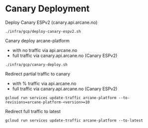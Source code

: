 # Canary Deployment

Deploy Canary ESPv2 (canary.api.arcane.no)

```shell
./infra/gcp/deploy-canary-espv2.sh
```

Canary deploy arcane-platform

* with no traffic via api.arcane.no
* full traffic via canary.api.arcane.no (Canary ESPv2)

```shell
./infra/gcp/canary-deploy.sh
```

Redirect partial traffic to canary

* with % traffic via api.arcane.no
* full traffic via canary.api.arcane.no (Canary ESPv2)

```shell
gcloud run services update-traffic arcane-platform --to-revisions=arcane-platform-<version>=10
```

Redirect full traffic to latest

```shell
gcloud run services update-traffic arcane-platform --to-latest
```